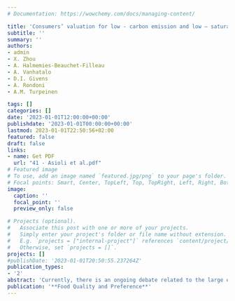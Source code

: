 ```yaml
---
# Documentation: https://wowchemy.com/docs/managing-content/

title: 'Consumers’ valuation for low - carbon emission and low – saturated fat butter'
subtitle: ''
summary: ''
authors:
- admin 
- X. Zhou 
- A. Halmemies-Beauchet-Filleau 
- A. Vanhatalo 
- D.I. Givens 
- A. Rondoni 
- A.M. Turpeinen

tags: []
categories: []
date: '2023-01-01T12:00:00+00:00'
publishdate: '2023-01-01T00:00:00+00:00'
lastmod: 2023-01-01T22:50:56+02:00
featured: false
draft: false
links: 
- name: Get PDF
  url: "41 - Asioli et al.pdf"
# Featured image
# To use, add an image named `featured.jpg/png` to your page's folder.
# Focal points: Smart, Center, TopLeft, Top, TopRight, Left, Right, BottomLeft, Bottom, BottomRight.
image:
  caption: ''
  focal_point: ''
  preview_only: false

# Projects (optional).
#   Associate this post with one or more of your projects.
#   Simply enter your project's folder or file name without extension.
#   E.g. `projects = ["internal-project"]` references `content/project/deep-learning/index.md`.
#   Otherwise, set `projects = []`.
projects: []
#publishDate: '2023-01-01T20:50:55.237264Z'
publication_types: 
- '2'
abstract: 'Currently, there is an ongoing debate related to the large environmental impact of livestock greenhouse gas (GHG) emissions and the negative effect of saturated fat contained in the animal foods on human health. In response to these adverse effects, dairy producers have adopted strategies to reduce these effects by modifying the conventional livestock feed composition. This study investigated, for the first time, Finnish consumers’ willingness to pay (WTP) and heterogeneous preferences for butter derived from milk produced by cows fed with lipid-rich rapeseed feed, hereafter called rapeseed feed, which can reduce the GHG emissions from cows, and the saturated fat content of dairy products. Using a hypothetical choice experiment (CE) involving butter that varied across four attributes (i.e. type of feed, saturated fat content, Carbon Trust label, and price), our results show that, on average, consumers preferred the low-price butter, produced from cows fed with regular feed, labelled with the claim “Reduced saturated fat”, and branded with the “Carbon Trust” label. Interestingly, we found that one-third of consumers were willing to pay a premium price for butter derived from milk produced by cows fed with rapeseed feed. Furthermore, we found that younger, and higher educated consumers tend to prefer butter derived from cows fed with rapeseed feed. These findings provide useful insights into the psychology of consumers’ level of acceptance and attitudes that can be used by dairy producers and marketers in communicating to the public the nature of the new feed practices to reduce the negative environmental emissions, and saturated fat content of dairy products.'
publication: '**Food Quality and Preference**'
---
```

